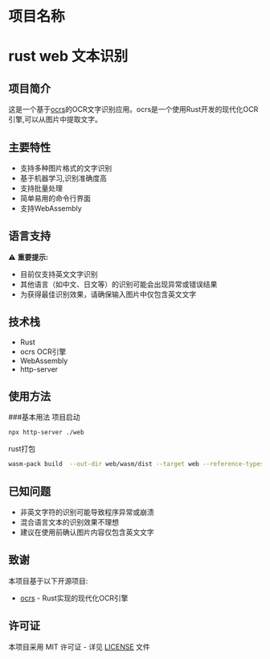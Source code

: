 # 项目名称
# rust web 文本识别

## 项目简介
这是一个基于[ocrs](https://github.com/robertknight/ocrs)的OCR文字识别应用。ocrs是一个使用Rust开发的现代化OCR引擎,可以从图片中提取文字。

## 主要特性
- 支持多种图片格式的文字识别
- 基于机器学习,识别准确度高
- 支持批量处理
- 简单易用的命令行界面
- 支持WebAssembly

## 语言支持
⚠️ **重要提示:**
- 目前仅支持英文文字识别
- 其他语言（如中文、日文等）的识别可能会出现异常或错误结果
- 为获得最佳识别效果，请确保输入图片中仅包含英文文字

## 技术栈
- Rust
- ocrs OCR引擎
- WebAssembly
- http-server

## 使用方法
###基本用法
项目启动
```bash
npx http-server ./web
```
rust打包
```bash
wasm-pack build  --out-dir web/wasm/dist --target web --reference-types --weak-refs
```


## 已知问题
- 非英文字符的识别可能导致程序异常或崩溃
- 混合语言文本的识别效果不理想
- 建议在使用前确认图片内容仅包含英文文字

## 致谢
本项目基于以下开源项目:
- [ocrs](https://github.com/robertknight/ocrs) - Rust实现的现代化OCR引擎

## 许可证
本项目采用 MIT 许可证 - 详见 [LICENSE](LICENSE) 文件
